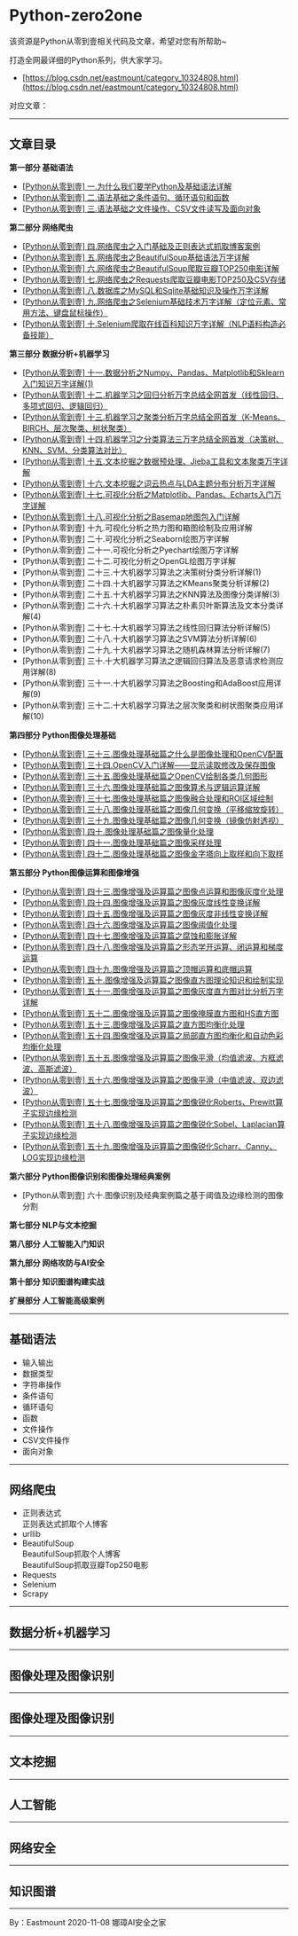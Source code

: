 # Python-zero2one
该资源是Python从零到壹相关代码及文章，希望对您有所帮助~

打造全网最详细的Python系列，供大家学习。 <br />
- [https://blog.csdn.net/eastmount/category_10324808.html](https://blog.csdn.net/eastmount/category_10324808.html)

对应文章： <br />

---

## 文章目录

**第一部分 基础语法**
- [[Python从零到壹] 一.为什么我们要学Python及基础语法详解](https://blog.csdn.net/Eastmount/article/details/108172132)
- [[Python从零到壹] 二.语法基础之条件语句、循环语句和函数](https://blog.csdn.net/Eastmount/article/details/108479670)
- [[Python从零到壹] 三.语法基础之文件操作、CSV文件读写及面向对象](https://blog.csdn.net/Eastmount/article/details/108737755)


**第二部分 网络爬虫**
- [[Python从零到壹] 四.网络爬虫之入门基础及正则表达式抓取博客案例](https://blog.csdn.net/Eastmount/article/details/108887652)
- [[Python从零到壹] 五.网络爬虫之BeautifulSoup基础语法万字详解](https://blog.csdn.net/Eastmount/article/details/109497225)
- [[Python从零到壹] 六.网络爬虫之BeautifulSoup爬取豆瓣TOP250电影详解](https://blog.csdn.net/Eastmount/article/details/113830488)
- [[Python从零到壹] 七.网络爬虫之Requests爬取豆瓣电影TOP250及CSV存储](https://blog.csdn.net/Eastmount/article/details/113830604)
- [[Python从零到壹] 八.数据库之MySQL和Sqlite基础知识及操作万字详解](https://blog.csdn.net/Eastmount/article/details/114331974)
- [[Python从零到壹] 九.网络爬虫之Selenium基础技术万字详解（定位元素、常用方法、键盘鼠标操作）](https://blog.csdn.net/Eastmount/article/details/117376267)
- [[Python从零到壹] 十.Selenium爬取在线百科知识万字详解（NLP语料构造必备技能）](https://blog.csdn.net/Eastmount/article/details/118147562)

**第三部分 数据分析+机器学习**
- [[Python从零到壹] 十一.数据分析之Numpy、Pandas、Matplotlib和Sklearn入门知识万字详解(1)](https://blog.csdn.net/Eastmount/article/details/118302426)
- [[Python从零到壹] 十二.机器学习之回归分析万字总结全网首发（线性回归、多项式回归、逻辑回归）](https://blog.csdn.net/Eastmount/article/details/118435877)
- [[Python从零到壹] 十三.机器学习之聚类分析万字总结全网首发（K-Means、BIRCH、层次聚类、树状聚类）](https://blog.csdn.net/Eastmount/article/details/118518130)
- [[Python从零到壹] 十四.机器学习之分类算法三万字总结全网首发（决策树、KNN、SVM、分类算法对比）](https://blog.csdn.net/Eastmount/article/details/118524484)
- [[Python从零到壹] 十五.文本挖掘之数据预处理、Jieba工具和文本聚类万字详解](https://blog.csdn.net/Eastmount/article/details/119464508)
- [[Python从零到壹] 十六.文本挖掘之词云热点与LDA主题分布分析万字详解](https://blog.csdn.net/Eastmount/article/details/119538373)
- [[Python从零到壹] 十七.可视化分析之Matplotlib、Pandas、Echarts入门万字详解](https://blog.csdn.net/Eastmount/article/details/119888324)
- [[Python从零到壹] 十八.可视化分析之Basemap地图包入门详解](https://blog.csdn.net/Eastmount/article/details/121206268)
- [Python从零到壹] 十九.可视化分析之热力图和箱图绘制及应用详解
- [Python从零到壹] 二十.可视化分析之Seaborn绘图万字详解
- [Python从零到壹] 二十一.可视化分析之Pyechart绘图万字详解
- [Python从零到壹] 二十二.可视化分析之OpenGL绘图万字详解
- [Python从零到壹] 二十三.十大机器学习算法之决策树分类分析详解(1)
- [Python从零到壹] 二十四.十大机器学习算法之KMeans聚类分析详解(2)
- [Python从零到壹] 二十五.十大机器学习算法之KNN算法及图像分类详解(3)
- [Python从零到壹] 二十六.十大机器学习算法之朴素贝叶斯算法及文本分类详解(4)
- [Python从零到壹] 二十七.十大机器学习算法之线性回归算法分析详解(5)
- [Python从零到壹] 二十八.十大机器学习算法之SVM算法分析详解(6)
- [Python从零到壹] 二十九.十大机器学习算法之随机森林算法分析详解(7)
- [Python从零到壹] 三十.十大机器学习算法之逻辑回归算法及恶意请求检测应用详解(8)
- [Python从零到壹] 三十一.十大机器学习算法之Boosting和AdaBoost应用详解(9)
- [Python从零到壹] 三十二.十大机器学习算法之层次聚类和树状图聚类应用详解(10)


**第四部分 Python图像处理基础**
- [[Python从零到壹] 三十三.图像处理基础篇之什么是图像处理和OpenCV配置](https://blog.csdn.net/Eastmount/article/details/122642008)
- [[Python从零到壹] 三十四.OpenCV入门详解——显示读取修改及保存图像](https://blog.csdn.net/Eastmount/article/details/122654530)
- [[Python从零到壹] 三十五.图像处理基础篇之OpenCV绘制各类几何图形](https://blog.csdn.net/Eastmount/article/details/122672135)
- [[Python从零到壹] 三十六.图像处理基础篇之图像算术与逻辑运算详解](https://blog.csdn.net/Eastmount/article/details/122692101)
- [[Python从零到壹] 三十七.图像处理基础篇之图像融合处理和ROI区域绘制](https://blog.csdn.net/Eastmount/article/details/122710392)
- [[Python从零到壹] 三十八.图像处理基础篇之图像几何变换（平移缩放旋转）](https://blog.csdn.net/Eastmount/article/details/122723951)
- [[Python从零到壹] 三十九.图像处理基础篇之图像几何变换（镜像仿射透视）](https://blog.csdn.net/Eastmount/article/details/122746238)
- [[Python从零到壹] 四十.图像处理基础篇之图像量化处理](https://blog.csdn.net/Eastmount/article/details/122789859)
- [[Python从零到壹] 四十一.图像处理基础篇之图像采样处理](https://blog.csdn.net/Eastmount/article/details/122812908)
- [[Python从零到壹] 四十二.图像处理基础篇之图像金字塔向上取样和向下取样](https://blog.csdn.net/Eastmount/article/details/122868296)

**第五部分 Python图像运算和图像增强**
- [[Python从零到壹] 四十三.图像增强及运算篇之图像点运算和图像灰度化处理](https://blog.csdn.net/Eastmount/article/details/123006082)
- [[Python从零到壹] 四十四.图像增强及运算篇之图像灰度线性变换详解](https://blog.csdn.net/Eastmount/article/details/123191792)
- [[Python从零到壹] 四十五.图像增强及运算篇之图像灰度非线性变换详解](https://blog.csdn.net/Eastmount/article/details/123378983)
- [[Python从零到壹] 四十六.图像增强及运算篇之图像阈值化处理](https://blog.csdn.net/Eastmount/article/details/124257418)
- [[Python从零到壹] 四十七.图像增强及运算篇之腐蚀和膨胀详解](https://blog.csdn.net/Eastmount/article/details/124527782)
- [[Python从零到壹] 四十八.图像增强及运算篇之形态学开运算、闭运算和梯度运算](https://blog.csdn.net/Eastmount/article/details/125178579)
- [[Python从零到壹] 四十九.图像增强及运算篇之顶帽运算和底帽运算](https://blog.csdn.net/Eastmount/article/details/125959487)
- [[Python从零到壹] 五十.图像增强及运算篇之图像直方图理论知识和绘制实现](https://blog.csdn.net/Eastmount/article/details/126276211)
- [[Python从零到壹] 五十一.图像增强及运算篇之图像灰度直方图对比分析万字详解](https://blog.csdn.net/Eastmount/article/details/126295465)
- [[Python从零到壹] 五十二.图像增强及运算篇之图像掩膜直方图和HS直方图](https://blog.csdn.net/Eastmount/article/details/126370183)
- [[Python从零到壹] 五十三.图像增强及运算篇之直方图均衡化处理](https://blog.csdn.net/Eastmount/article/details/126799744)
- [[Python从零到壹] 五十四.图像增强及运算篇之局部直方图均衡化和自动色彩均衡化处理](https://blog.csdn.net/Eastmount/article/details/127188385)
- [[Python从零到壹] 五十五.图像增强及运算篇之图像平滑（均值滤波、方框滤波、高斯滤波）](https://blog.csdn.net/Eastmount/article/details/127485114)
- [[Python从零到壹] 五十六.图像增强及运算篇之图像平滑（中值滤波、双边滤波）](https://blog.csdn.net/Eastmount/article/details/128066004)
- [[Python从零到壹] 五十七.图像增强及运算篇之图像锐化Roberts、Prewitt算子实现边缘检测](https://blog.csdn.net/Eastmount/article/details/128303090)
- [[Python从零到壹] 五十八.图像增强及运算篇之图像锐化Sobel、Laplacian算子实现边缘检测](https://blog.csdn.net/Eastmount/article/details/128352770)
- [[Python从零到壹] 五十九.图像增强及运算篇之图像锐化Scharr、Canny、LOG实现边缘检测](https://blog.csdn.net/Eastmount/article/details/128397285)

**第六部分 Python图像识别和图像处理经典案例**

- [Python从零到壹] 六十.图像识别及经典案例篇之基于阈值及边缘检测的图像分割

**第七部分 NLP与文本挖掘**

**第八部分 人工智能入门知识**

**第九部分 网络攻防与AI安全**

**第十部分 知识图谱构建实战**

**扩展部分 人工智能高级案例**




---

## 基础语法
- 输入输出
- 数据类型
- 字符串操作
- 条件语句
- 循环语句
- 函数
- 文件操作
- CSV文件操作
- 面向对象


---

## 网络爬虫
- 正则表达式 <br />
正则表达式抓取个人博客
- urllib
- BeautifulSoup <br />
BeautifulSoup抓取个人博客 <br />
BeautifulSoup抓取豆瓣Top250电影 <br />
- Requests
- Selenium
- Scrapy


---

## 数据分析+机器学习




---

## 图像处理及图像识别

---

## 图像处理及图像识别

---

## 文本挖掘


---

## 人工智能

---

## 网络安全

---

## 知识图谱


----

By：Eastmount 2020-11-08 娜璋AI安全之家

